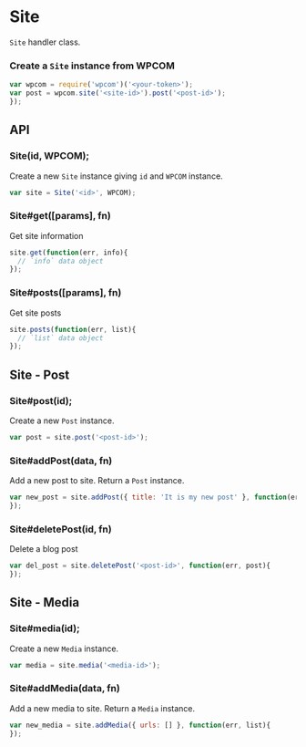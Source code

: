 
# Site

`Site` handler class.

### Create a `Site` instance from WPCOM

```js
var wpcom = require('wpcom')('<your-token>');
var post = wpcom.site('<site-id>').post('<post-id>');
});
```

## API

### Site(id, WPCOM);

Create a new `Site` instance giving `id` and `WPCOM` instance.

```js
var site = Site('<id>', WPCOM);
```

### Site#get([params], fn)

Get site information

```js
site.get(function(err, info){
  // `info` data object
});
```

### Site#posts([params], fn)

Get site posts

```js
site.posts(function(err, list){
  // `list` data object
});
```

## Site - Post

### Site#post(id);

Create a new `Post` instance.

```js
var post = site.post('<post-id>');
```

### Site#addPost(data, fn)

Add a new post to site. Return a `Post` instance.

```js
var new_post = site.addPost({ title: 'It is my new post' }, function(err, post){
});
```

### Site#deletePost(id, fn)

Delete a blog post

```js
var del_post = site.deletePost('<post-id>', function(err, post){
});
```

## Site - Media

### Site#media(id);

Create a new `Media` instance.

```js
var media = site.media('<media-id>');
```

### Site#addMedia(data, fn)

Add a new media to site. Return a `Media` instance.

```js
var new_media = site.addMedia({ urls: [] }, function(err, list){
});
```
